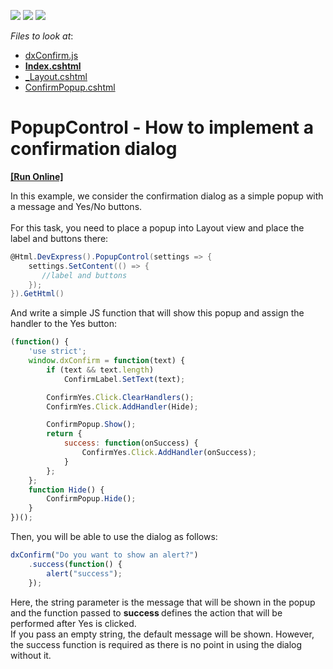 <!-- default badges list -->
![](https://img.shields.io/endpoint?url=https://codecentral.devexpress.com/api/v1/VersionRange/128553048/17.1.5%2B)
[![](https://img.shields.io/badge/Open_in_DevExpress_Support_Center-FF7200?style=flat-square&logo=DevExpress&logoColor=white)](https://supportcenter.devexpress.com/ticket/details/T546332)
[![](https://img.shields.io/badge/📖_How_to_use_DevExpress_Examples-e9f6fc?style=flat-square)](https://docs.devexpress.com/GeneralInformation/403183)
<!-- default badges end -->
<!-- default file list -->
*Files to look at*:

* [dxConfirm.js](./CS/T545638/Scripts/dxConfirm.js)
* **[Index.cshtml](./CS/T545638/Views/Home/Index.cshtml)**
* [_Layout.cshtml](./CS/T545638/Views/Shared/_Layout.cshtml)
* [ConfirmPopup.cshtml](./CS/T545638/Views/Shared/ConfirmPopup.cshtml)
<!-- default file list end -->
# PopupControl - How to implement a confirmation dialog
<!-- run online -->
**[[Run Online]](https://codecentral.devexpress.com/t546332/)**
<!-- run online end -->


In this example, we consider the confirmation dialog as a simple popup with a message and Yes/No buttons.<br><br>For this task, you need to place a popup into Layout view and place the label and buttons there:<br>


```cs
@Html.DevExpress().PopupControl(settings => {
    settings.SetContent(() => {
       //label and buttons
    });
}).GetHtml()
```


And write a simple JS function that will show this popup and assign the handler to the Yes button:<br>


```js
(function() {
    'use strict';
    window.dxConfirm = function(text) {
        if (text && text.length)
            ConfirmLabel.SetText(text);

        ConfirmYes.Click.ClearHandlers();
        ConfirmYes.Click.AddHandler(Hide);

        ConfirmPopup.Show();
        return {
            success: function(onSuccess) {
                ConfirmYes.Click.AddHandler(onSuccess);
            }
        };
    };
    function Hide() {
        ConfirmPopup.Hide();
    }
})();


```


Then, you will be able to use the dialog as follows:<br>


```js
dxConfirm("Do you want to show an alert?")
    .success(function() {
        alert("success");
    });

```


Here, the string parameter is the message that will be shown in the popup and the function passed to <strong>success </strong>defines the action that will be performed after Yes is clicked.<br>If you pass an empty string, the default message will be shown. However, the success function is required as there is no point in using the dialog without it.

<br/>


